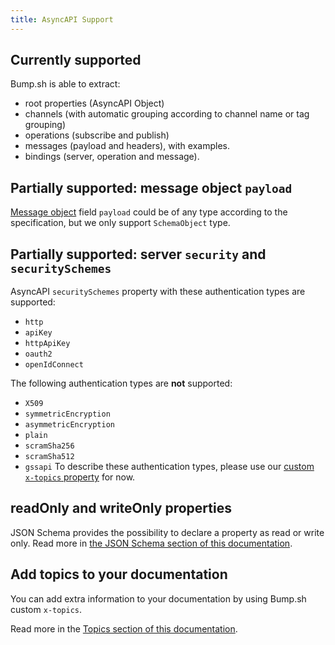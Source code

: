 ```yaml
---
title: AsyncAPI Support
---
```


## Currently supported

Bump.sh is able to extract:

- root properties (AsyncAPI Object)
- channels (with automatic grouping according to channel name or tag grouping)
- operations (subscribe and publish)
- messages (payload and headers), with examples.
- bindings (server, operation and message).

## Partially supported: message object `payload`

[Message object](https://www.asyncapi.com/docs/reference/specification/v2.6.0#messageObject) field `payload` could be of any type according to the specification, but we only support `SchemaObject` type.

## Partially supported: server `security` and `securitySchemes`

AsyncAPI `securitySchemes` property with these authentication types are supported:

- `http`
- `apiKey`
- `httpApiKey`
- `oauth2`
- `openIdConnect`

The following authentication types are **not** supported: 
- `X509`
- `symmetricEncryption`
- `asymmetricEncryption`
- `plain`
- `scramSha256`
- `scramSha512`
- `gssapi`
To describe these authentication types, please use our [custom `x-topics` property](doc-topics) for now.

## readOnly and writeOnly properties

JSON Schema provides the possibility to declare a property as read or write only. Read more in [the JSON Schema section of this documentation](../json-schema#readonly-and-writeonly-properties).

## Add topics to your documentation

You can add extra information to your documentation by using Bump.sh custom `x-topics`.

Read more in the [Topics section of this documentation](../../documentation-customization/doc-topics).
